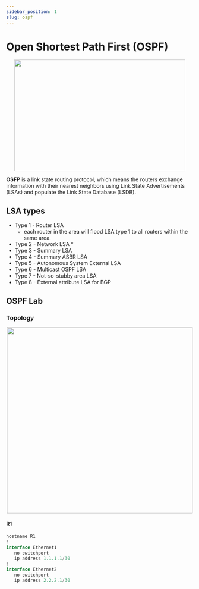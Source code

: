 ```yaml
---
sidebar_position: 1
slug: ospf
---
```


# Open Shortest Path First (OSPF)

<p align="center">
    <img width="460" height="300" src="/netdb/img/networkdiagrams/OSPF.svg"/>
</p>

**OSFP** is a link state routing protocol, which means the routers exchange information with their nearest neighbors using Link State Advertisements (LSAs) and populate the Link State Database (LSDB). 

## LSA types 

* Type 1 - Router LSA 
    * each router in the area will flood LSA type 1 to all routers within the same area. 
* Type 2 - Network LSA
    * 
* Type 3 - Summary LSA
* Type 4 - Summary ASBR LSA
* Type 5 - Autonomous System External LSA
* Type 6 - Multicast OSPF LSA
* Type 7 - Not-so-stubby area LSA
* Type 8 - External attribute LSA for BGP

## OSPF Lab 


### Topology

<p align="center">
    <img width="500" height="500" src="/netdb/img/networkdiagrams/OSPFLab.svg"/>
</p>

#### R1

```java
hostname R1
!
interface Ethernet1
   no switchport
   ip address 1.1.1.1/30
!
interface Ethernet2
   no switchport
   ip address 2.2.2.1/30
```
